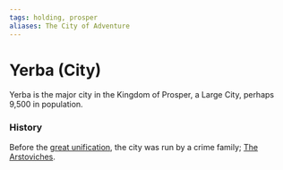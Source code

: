 ```yaml
---
tags: holding, prosper
aliases: The City of Adventure
---
```

# Yerba (City)
Yerba is the major city in the Kingdom of Prosper, a Large City, perhaps 9,500 in population. 

### History
Before the [great unification](simplenote://note/2428654e-601c-4c82-ac4d-fd4025d3242a), the city was run by a crime family; [The Arstoviches](simplenote://note/598e6e58-5a3a-4d40-b00a-4e85335012de).